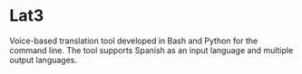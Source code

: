 # Lat3
Voice-based translation tool developed in Bash and Python for the command line. The tool supports Spanish as an input language and multiple output languages.
